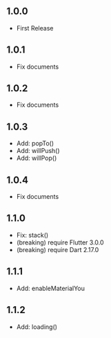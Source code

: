 ## 1.0.0

- First Release

## 1.0.1

- Fix documents

## 1.0.2

- Fix documents

## 1.0.3

- Add: popTo()
- Add: willPush()
- Add: willPop()

## 1.0.4

- Fix documents

## 1.1.0

- Fix: stack()
- (breaking) require Flutter 3.0.0
- (breaking) require Dart 2.17.0

## 1.1.1

- Add: enableMaterialYou

## 1.1.2

- Add: loading()
